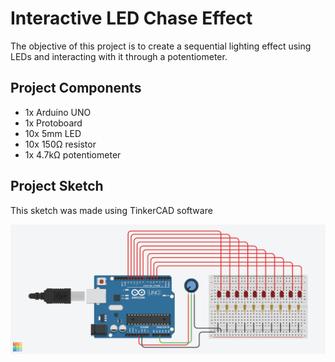 # Interactive LED Chase Effect

The objective of this project is to create a sequential lighting effect using LEDs and interacting with it through a potentiometer.

## Project Components

- 1x Arduino UNO
- 1x Protoboard
- 10x 5mm LED
- 10x 150Ω resistor
- 1x 4.7kΩ potentiometer

## Project Sketch

This sketch was made using TinkerCAD software

<div align="center">
  <a href="https://github.com/joseferreira-dev/book-beginning-arduino-projects/tree/main/project-06"><img src="sketch.png" alt="Project sketch"></a>
</div>
